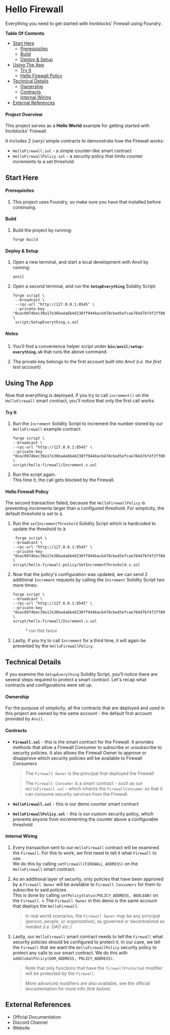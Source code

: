 # Hello Firewall

Everything you need to get started with Ironblocks' Firewall using Foundry.

**Table Of Contents**

- [Start Here](#start-here)
  - [Prerequisites](#prerequisites)
  - [Build](#build)
  - [Deploy & Setup](#deploy--setup)
- [Using The App](#using-the-app)
  - [Try It](#try-it)
  - [Hello Firewall Policy](#hello-firewall-policy)
- [Technical Details](#technical-details)
  - [Ownership](#ownership)
  - [Contracts](#contracts)
  - [Internal Wiring](#internal-wiring)
- [External References](#external-references)

#### Project Overview

This project serves as a **Hello World** example for getting started with Ironblocks' Firewall.

It includes 2 _(very)_ simple contracts to demonstrate how the Firewall works:

- `HelloFirewall.sol` - a simple counter-like smart contract
- `HelloFirewallPolicy.sol` - a security policy that limits counter increments to a set threshold

## Start Here

#### Prerequisites

1. This project uses Foundry, so make sure you have that installed before continuing.

#### Build

1. Build the project by running:

   ```shell
   forge build
   ```

#### Deploy & Setup

1. Open a new terminal, and start a local development with Anvil by running:

   ```shell
   anvil
   ```

2. Open a second terminal, and run the **`SetupEverything`** Solidity Script:

   ```shell
   forge script \
    --broadcast \
    --rpc-url "http://127.0.0.1:8545" \
    --private-key "0xac0974bec39a17e36ba4a6b4d238ff944bacb478cbed5efcae784d7bf4f2ff80" \
    script/SetupEverything.s.sol
   ```

##### Notes

1. You'll find a convenience helper script under **`bin/anvil/setup-everything.sh`** that runs the above command.

2. The private key belongs to the first account built into Anvil _(i.e. the first test account)_.

## Using The App

Now that everything is deployed, if you try to call `increment()` on the `HelloFirewall` smart contract, you'll notice that only the first call works.

#### Try It

1. Run the `Increment` Solidity Script to increment the number stored by our `HelloFirewall` example contract:

   ```shell
   forge script \
   --broadcast \
   --rpc-url "http://127.0.0.1:8545" \
   --private-key "0xac0974bec39a17e36ba4a6b4d238ff944bacb478cbed5efcae784d7bf4f2ff80" \
   script/hello-firewall/Increment.s.sol
   ```

2. Run the script again.  
   This time it, the call gets blocked by the Firewall.

#### Hello Firewall Policy

The second transaction failed, because the `HelloFirewallPolicy` is preventing increments larger than a configured threshold. For simplicity, the default threshold is set to **`1`**.

1. Run the `setIncrementThreshold` Solidity Script which is hardcoded to update the threshold to **`3`**:

   ```shell
    forge script \
   --broadcast \
   --rpc-url "http://127.0.0.1:8545" \
   --private-key "0xac0974bec39a17e36ba4a6b4d238ff944bacb478cbed5efcae784d7bf4f2ff80" \
   script/hello-firewall-policy/SetIncrementThreshold.s.sol
   ```

2. Now that the policy's configuration was updated, we can send 2 additional `Increment` requests by calling the `Increment` Solidity Script two more times:

   ```shell
   forge script \
   --broadcast \
   --rpc-url "http://127.0.0.1:8545" \
   --private-key "0xac0974bec39a17e36ba4a6b4d238ff944bacb478cbed5efcae784d7bf4f2ff80" \
   script/hello-firewall/Increment.s.sol
   ```

   > _\* run this twice_

3. Lastly, if you try to call `Increment` for a third time, it will again be prevented by the `HelloFirewallPolicy`.

## Technical Details

If you examine the `SetupEverything` Solidity Script, you'll notice there are several steps required to protect a smart contract. Let's recap what contracts and configurations were set up.

#### Ownership

For the purpose of simplicity, all the contracts that are deployed and used in this project are owned by the same account - the default first account provided by `Anvil`.

#### Contracts

- **`Firewall.sol`** - this is the smart contract for the Firewall. It provides methods that allow a Firewall Consumer to subscribe or unsubscribe to security policies. It also allows the Firewall Owner to approve or disapprove which security policies will be available to Firewall Consumers

  > The `Firewall Owner` is the principal that deployed the Firewall
  >
  > The `Firewall Consumer` is a smart contract - such as our `HelloFirewall.sol` - which inherits the `FirewallConsumer` so that it can consume security services from the Firewall.

- **`HelloFirewall.sol`** - this is our demo counter smart contract

- **`HelloFirewallPolicy.sol`** - this is our custom security policy, which prevents anyone from incrementing the counter above a configurable threshold

#### Internal Wiring

1. Every transaction sent to our `HelloFirewall` contract will be examined the `Firewall`. For this to work, we first need to tell it what `Firewall` to use.  
   We do this by calling `setFirewall(FIREWALL_ADDRESS)` on the `HelloFirewall` smart contract.

2. As an additional layer of security, only policies that have been approved by a `Firewall Owner` will be available to `Firewall Consumers` for them to subscribe to said policies.  
   This is done by calling `setPolicyStatus(POLICY_ADDRESS, BOOLEAN)` on the `Firewall`. > The `Firewall Owner` in this demo is the same account that deploys the `HelloFirewall`.

   > In real world scenarios, the `Firewall Owner` may be any principal _(person, people, or organization)_, as governed or decentralized as needed _(i.e. DAO etc.)_

3. Lastly, our `HelloFirewall` smart contract needs to tell the `Firewall` what security policies should be configured to protect it. In our case, we tell the `Firewall` that we want the `HelloFirewallPolicy` security policy to protect any calls to our smart contract. We do this with `addGlobalPolicy(OUR_ADDRESS, POLICY_ADDRESS)`.
   > Note that only functions that have the `firewallProtected` modifier will be protected by the `Firewall`
   >
   > More advanced modifiers are also available, see the official documentation for more info _(link below)_

## External References

- Official Documentation
- Discord Channel
- Website

